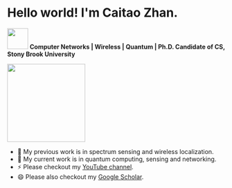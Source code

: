 # Hello world! I'm Caitao Zhan.

<img src="https://media.giphy.com/media/WUlplcMpOCEmTGBtBW/giphy.gif" width="48"> **Computer Networks | Wireless | Quantum | Ph.D. Candidate of CS, Stony Brook University**



<a href="https://github.com/caitaozhan">
<!--   <img height="180em" src="https://github-readme-stats.vercel.app/api?username=caitaozhan&show_icons=true&include_all_commits=true&custom_title=My%20GitHub%20Stats" /> -->
  <img height="180em" src="https://github-readme-stats.vercel.app/api/top-langs/?username=caitaozhan&layout=compact&langs_count=6" />
</a>


- 🔭 My previous work is in spectrum sensing and wireless localization.
- 🌱 My current work is in quantum computing, sensing and networking.
- ⚡ Please checkout my [YouTube channel](https://www.youtube.com/c/ZhanCaitao).
- 😄 Please also checkout my [Google Scholar](https://scholar.google.com/citations?hl=en&user=fNBFRWEAAAAJ).




<!--
- 🌱 I’m currently learning 
- 👯 I’m looking to collaborate on ...
- 🤔 I’m looking for help with ...
- 💬 Ask me about ...
- 📫 How to reach me: ...
- 😄 Pronouns: ...
-->
